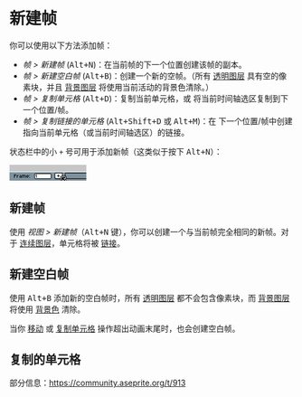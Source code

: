 # 新建帧

你可以使用以下方法添加帧：

* *帧 > 新建帧* (<kbd>Alt+N</kbd>)：在当前帧的下一个位置创建该帧的副本。
* *帧 > 新建空白帧* (<kbd>Alt+B</kbd>)：创建一个新的空帧。（所有
   [透明图层](layers.md#) 具有空的像素块，并且 [背景图层](layers.md#背景图层)
   将使用当前活动的背景色清除。）
* *帧 > 复制单元格* (<kbd>Alt+D</kbd>)：复制当前单元格，或
   将当前时间轴选区复制到下一个位置/帧。
* *帧 > 复制链接的单元格* (<kbd>Alt+Shift+D</kbd> 或 <kbd>Alt+M</kbd>)：在
  下一个位置/帧中创建指向当前单元格（或当前时间轴选区）的链接。

状态栏中的小 `+` 号可用于添加新帧（这类似于按下 <kbd>Alt+N</kbd>）：

![新建帧按钮](new-frame/new-frame-button.png)

## 新建帧

使用 *视图 > 新建帧*（<kbd>Alt+N</kbd> 键），你可以创建一个与当前帧完全相同的新帧。对于 [连续图层](continuous-layers.md)，单元格将被 [链接](linked-cels.md)。

## 新建空白帧

使用 <kbd>Alt+B</kbd> 添加新的空白帧时，所有 [透明图层](layers.md#透明图层) 都不会包含像素块，而 [背景图层](layers.md#背景图层) 将使用 [背景色](color-bar.md#background-color) 清除。

当你 [移动](move-cels.md) 或 [复制单元格](copy-cels.md) 操作超出动画末尾时，也会创建空白帧。

## 复制的单元格

部分信息：<https://community.aseprite.org/t/913>
